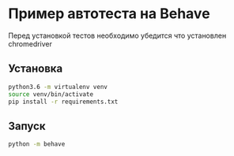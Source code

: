 # Пример автотеста на Behave

Перед установкой тестов необходимо убедится что установлен chromedriver

## Установка
```bash
python3.6 -m virtualenv venv
source venv/bin/activate
pip install -r requirements.txt
```
## Запуск
```bash
python -m behave
```
